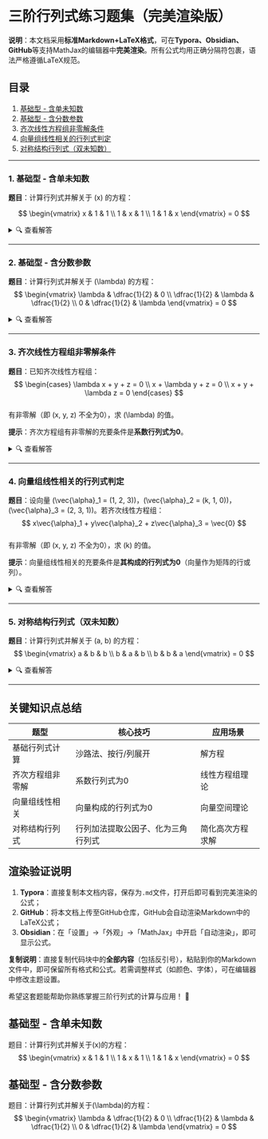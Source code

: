 # 三阶行列式练习题集（完美渲染版）  
**说明**：本文档采用**标准Markdown+LaTeX格式**，可在**Typora、Obsidian、GitHub**等支持MathJax的编辑器中**完美渲染**。所有公式均用正确分隔符包裹，语法严格遵循LaTeX规范。


## 目录  
1. [基础型 - 含单未知数](#1-基础型---含单未知数)  
2. [基础型 - 含分数参数](#2-基础型---含分数参数)  
3. [齐次线性方程组非零解条件](#3-齐次线性方程组非零解条件)  
4. [向量组线性相关的行列式判定](#4-向量组线性相关的行列式判定)  
5. [对称结构行列式（双未知数）](#5-对称结构行列式双未知数)  


---

<a id="1-基础型---含单未知数"></a >
### 1. 基础型 - 含单未知数  
**题目**：计算行列式并解关于 \(x\) 的方程：

$$
\begin{vmatrix}
x & 1 & 1 \\
1 & x & 1 \\
1 & 1 & x
\end{vmatrix} = 0
$$

<details>
<summary>🔍 查看解答</summary>

#### 解答步骤：  
1. **行列式计算（沙路法）**：  
   三阶行列式的沙路法展开为：  
   $$
   D = x \cdot x \cdot x + 1 \cdot 1 \cdot 1 + 1 \cdot 1 \cdot 1 - 1 \cdot x \cdot 1 - 1 \cdot 1 \cdot x - x \cdot 1 \cdot 1
   $$  
   化简得：  
   $$
   D = x^3 + 2 - 3x = x^3 - 3x + 2
   $$  

2. **解方程**：  
   令 \(D = 0\)，对多项式因式分解：  
   $$
   (x-1)^2(x+2) = 0
   $$  

   **解**：\(x_1 = x_2 = 1\)，\(x_3 = -2\)。  
</details>


---

<a id="2-基础型---含分数参数"></a >
### 2. 基础型 - 含分数参数  
**题目**：计算行列式并解关于 \(\lambda\) 的方程：  
$$
\begin{vmatrix}
\lambda & \dfrac{1}{2} & 0 \\
\dfrac{1}{2} & \lambda & \dfrac{1}{2} \\
0 & \dfrac{1}{2} & \lambda
\end{vmatrix} = 0
$$

<details>
<summary>🔍 查看解答</summary>

#### 解答步骤：  
1. **行列式计算（按第一行展开）**：  
   按第一行元素展开，每一项为元素乘以其代数余子式：  
   $$
   D = \lambda \cdot \begin{vmatrix} \lambda & \dfrac{1}{2} \\ \dfrac{1}{2} & \lambda \end{vmatrix} - \dfrac{1}{2} \cdot \begin{vmatrix} \dfrac{1}{2} & \dfrac{1}{2} \\ 0 & \lambda \end{vmatrix} + 0 \cdot \begin{vmatrix} \dfrac{1}{2} & \lambda \\ 0 & \dfrac{1}{2} \end{vmatrix}
   $$  
   计算子行列式：  
   $$
   D = \lambda\left(\lambda^2 - \dfrac{1}{4}\right) - \dfrac{1}{2}\left(\dfrac{1}{2}\lambda - 0\right) = \lambda^3 - \dfrac{1}{4}\lambda - \dfrac{1}{4}\lambda = \lambda^3 - \dfrac{1}{2}\lambda
   $$  

2. **解方程**：  
   令 \(D = 0\)，提取公因子：  
   $$
   \lambda\left(\lambda^2 - \dfrac{1}{2}\right) = 0
   $$  

   **解**：\(\lambda_1 = 0\)，\(\lambda_2 = \dfrac{\sqrt{2}}{2}\)，\(\lambda_3 = -\dfrac{\sqrt{2}}{2}\)。  
</details>


---

<a id="3-齐次线性方程组非零解条件"></a >
### 3. 齐次线性方程组非零解条件  
**题目**：已知齐次线性方程组：  
$$
\begin{cases}
\lambda x + y + z = 0 \\
x + \lambda y + z = 0 \\
x + y + \lambda z = 0
\end{cases}
$$  
有非零解（即 \(x, y, z\) 不全为0），求 \(\lambda\) 的值。  

**提示**：齐次方程组有非零解的充要条件是**系数行列式为0**。

<details>
<summary>🔍 查看解答</summary>

#### 解答步骤：  
1. **构造系数行列式**：  
   方程组的系数矩阵行列式为：  
   $$
   D = \begin{vmatrix}
   \lambda & 1 & 1 \\
   1 & \lambda & 1 \\
   1 & 1 & \lambda
   \end{vmatrix}
   $$  

2. **计算行列式（行列性质化简）**：  
   - 将第2、3行加到第1行，提取公因子 \(\lambda + 2\)：  
     $$
     D = (\lambda + 2) \begin{vmatrix}
     1 & 1 & 1 \\
     1 & \lambda & 1 \\
     1 & 1 & \lambda
     \end{vmatrix}
     $$  
   - 将第1行的-1倍加到第2、3行，化为上三角行列式：  
     $$
     D = (\lambda + 2) \begin{vmatrix}
     1 & 1 & 1 \\
     0 & \lambda-1 & 0 \\
     0 & 0 & \lambda-1
     \end{vmatrix} = (\lambda + 2)(\lambda - 1)^2
     $$  

3. **解方程**：  
   令 \(D = 0\)，得：  
   $$
   (\lambda + 2)(\lambda - 1)^2 = 0
   $$  

   **解**：\(\lambda = -2\) 或 \(\lambda = 1\)。  
</details>


---

<a id="4-向量组线性相关的行列式判定"></a >
### 4. 向量组线性相关的行列式判定  
**题目**：设向量 \(\vec{\alpha}_1 = (1, 2, 3)\)，\(\vec{\alpha}_2 = (k, 1, 0)\)，\(\vec{\alpha}_3 = (2, 3, 1)\)。若齐次线性方程组：  
$$
x\vec{\alpha}_1 + y\vec{\alpha}_2 + z\vec{\alpha}_3 = \vec{0}
$$  
有非零解（即 \(x, y, z\) 不全为0），求 \(k\) 的值。  

**提示**：向量组线性相关的充要条件是**其构成的行列式为0**（向量作为矩阵的行或列）。

<details>
<summary>🔍 查看解答</summary>

#### 解答步骤：  
1. **构造行列式**：  
   将向量作为矩阵的**行**，构造三阶行列式：  
   $$
   D = \begin{vmatrix}
   1 & 2 & 3 \\
   k & 1 & 0 \\
   2 & 3 & 1
   \end{vmatrix}
   $$  

2. **按第二行展开计算**：  
   第二行元素为 \(k, 1, 0\)，对应的**代数余子式**（符号为 \((-1)^{i+j}\)，\(i\) 为行号，\(j\) 为列号）为：  
   $$
   D = k \cdot (-1)^{2+1} \cdot \begin{vmatrix}2 & 3 \\ 3 & 1\end{vmatrix} + 1 \cdot (-1)^{2+2} \cdot \begin{vmatrix}1 & 3 \\ 2 & 1\end{vmatrix} + 0 \cdot (-1)^{2+3} \cdot \begin{vmatrix}1 & 2 \\ 2 & 3\end{vmatrix}
   $$  

   计算余子式（去掉所在行和列后的二阶行列式）：  
   - \(\begin{vmatrix}2 & 3 \\ 3 & 1\end{vmatrix} = 2 \times 1 - 3 \times 3 = -7\)  
   - \(\begin{vmatrix}1 & 3 \\ 2 & 1\end{vmatrix} = 1 \times 1 - 3 \times 2 = -5\)  

   代入代数余子式计算：  
   $$
   D = k \cdot (-1) \cdot (-7) + 1 \cdot 1 \cdot (-5) + 0 = 7k - 5
   $$  

3. **解方程**：  
   向量组线性相关 ⇒ 行列式 \(D = 0\)，即：  
   $$
   7k - 5 = 0
   $$  

   **解**：  
   $$
   k = \dfrac{5}{7}
   $$  
</details>


---

<a id="5-对称结构行列式双未知数"></a >
### 5. 对称结构行列式（双未知数）  
**题目**：计算行列式并解关于 \(a, b\) 的方程：  
$$
\begin{vmatrix}
a & b & b \\
b & a & b \\
b & b & a
\end{vmatrix} = 0
$$

<details>
<summary>🔍 查看解答</summary>

#### 解答步骤：  
1. **行列式计算（对称结构化简）**：  
   该行列式主对角线为 \(a\)，其余为 \(b\)，通过**行列加法**简化：  
   - 将第2、3列加到第1列，提取公因子 \(a + 2b\)：  
     $$
     D = \begin{vmatrix}
     a+2b & b & b \\
     a+2b & a & b \\
     a+2b & b & a
     \end{vmatrix} = (a + 2b) \begin{vmatrix}
     1 & b & b \\
     1 & a & b \\
     1 & b & a
     \end{vmatrix}
     $$  
   - 将第1行的-1倍加到第2、3行，化为上三角行列式：  
     $$
     D = (a + 2b) \begin{vmatrix}
     1 & b & b \\
     0 & a-b & 0 \\
     0 & 0 & a-b
     \end{vmatrix} = (a + 2b)(a - b)^2
     $$  

2. **解方程**：  
   令 \(D = 0\)，得：  
   $$
   (a + 2b)(a - b)^2 = 0
   $$  

   **解**：  
   - \(a + 2b = 0\) ⇒ \(a = -2b\)（\(b\) 为任意实数）；  
   - \((a - b)^2 = 0\) ⇒ \(a = b\)（\(b\) 为任意实数）。  
</details>


---

## 关键知识点总结  
| 题型                | 核心技巧                              | 应用场景                  |
|---------------------|---------------------------------------|---------------------------|
| 基础行列式计算      | 沙路法、按行/列展开                   | 解方程                    |
| 齐次方程组非零解    | 系数行列式为0                          | 线性方程组理论            |
| 向量组线性相关      | 向量构成的行列式为0                    | 向量空间理论              |
| 对称结构行列式      | 行列加法提取公因子、化为三角行列式      | 简化高次方程求解          |


## 渲染验证说明  
1. **Typora**：直接复制本文档内容，保存为`.md`文件，打开后即可看到完美渲染的公式；  
2. **GitHub**：将本文档上传至GitHub仓库，GitHub会自动渲染Markdown中的LaTeX公式；  
3. **Obsidian**：在「设置」→「外观」→「MathJax」中开启「自动渲染」，即可显示公式。  


**复制说明**：直接复制代码块中的**全部内容**（包括反引号），粘贴到你的Markdown文件中，即可保留所有格式和公式。若需调整样式（如颜色、字体），可在编辑器中修改主题设置。  

希望这套题能帮助你熟练掌握三阶行列式的计算与应用！ 🚀







## 基础型 - 含单未知数
题目：计算行列式并解关于(x)的方程：  
$$
\begin{vmatrix}
x & 1 & 1 \\
1 & x & 1 \\
1 & 1 & x
\end{vmatrix} = 0
$$

## 基础型 - 含分数参数
题目：计算行列式并解关于(\lambda)的方程：  
$$
\begin{vmatrix}
\lambda & \dfrac{1}{2} & 0 \\
\dfrac{1}{2} & \lambda & \dfrac{1}{2} \\
0 & \dfrac{1}{2} & \lambda
\end{vmatrix} = 0
$$
